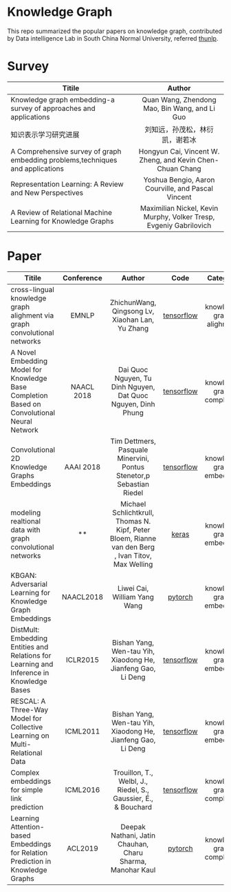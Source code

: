 # Knowledge Graph
This repo summarized the popular papers on knowledge graph, contributed by Data intelligence Lab in South China Normal University, referred [thunlp](https://github.com/thunlp/KRLPapers).

# Survey
| Titile           | Author     |
| ----------   | :-----------: |
| Knowledge graph embedding-a survey of approaches and applications   | Quan Wang, Zhendong Mao, Bin Wang, and Li Guo |   
| 知识表示学习研究进展   | 刘知远，孙茂松，林衍凯，谢若冰 |  
| A Comprehensive survey of graph embedding problems,techniques and applications  | Hongyun Cai, Vincent W. Zheng, and Kevin Chen-Chuan Chang | 
| Representation Learning: A Review and New Perspectives | Yoshua Bengio, Aaron Courville, and Pascal Vincent|
| A Review of Relational Machine Learning for Knowledge Graphs | Maximilian Nickel, Kevin Murphy, Volker Tresp, Evgeniy Gabrilovich|



# Paper


| Titile      | Conference     | Author     | Code     |  Category    |
| ---------- | :-----------:  | :-----------: |:-----------: |:-----------: |
| cross-lingual knowledge graph alighment via graph convolutional networks | EMNLP  | ZhichunWang, Qingsong Lv, Xiaohan Lan, Yu Zhang |   [tensorflow](https://github.com/1049451037/GCN-Align)   | knowledge graph alighment   |
| A Novel Embedding Model for Knowledge Base Completion Based on Convolutional Neural Network | NAACL 2018 | Dai Quoc Nguyen, Tu Dinh Nguyen, Dat Quoc Nguyen, Dinh Phung | [tensorflow](https://github.com/daiquocnguyen/ConvKB) |  knowledge graph completion |
| Convolutional 2D Knowledge Graphs Embeddings | AAAI 2018 | Tim Dettmers, Pasquale Minervini, Pontus Stenetor,p Sebastian Riedel | [tensorflow](https://github.com/TimDettmers/ConvE) |  knowledge graph embedding |
| modeling realtional data with graph convolutional networks | ** | Michael Schlichtkrull, Thomas N. Kipf, Peter Bloem, Rianne van den Berg , Ivan Titov, Max Welling| [keras](https://github.com/tkipf/relational-gcn) |  knowledge graph embedding |
| KBGAN: Adversarial Learning for Knowledge Graph Embeddings | NAACL2018 | Liwei Cai, William Yang Wang | [pytorch](https://github.com/cai-lw/KBGAN) |  knowledge graph embedding |
| DistMult: Embedding Entities and Relations for Learning and Inference in Knowledge Bases | ICLR2015 | Bishan Yang, Wen-tau Yih, Xiaodong He, Jianfeng Gao, Li Deng | [tensorflow](https://github.com/thunlp/OpenKE) |  knowledge graph embedding |
| RESCAL: A Three-Way Model for Collective Learning on Multi-Relational Data | ICML2011 | Bishan Yang, Wen-tau Yih, Xiaodong He, Jianfeng Gao, Li Deng | [tensorflow](https://github.com/thunlp/OpenKE) |  knowledge graph embedding |
| Complex embeddings for simple link prediction | ICML2016 | Trouillon, T., Welbl, J., Riedel, S., Gaussier, É., & Bouchard | [tensorflow](https://github.com/thunlp/OpenKE) |  knowledge graph completion |
| Learning Attention-based Embeddings for Relation Prediction in Knowledge Graphs | ACL2019 | Deepak Nathani, Jatin Chauhan, Charu Sharma, Manohar Kaul | [pytorch](https://github.com/deepakn97/relationPrediction) |  knowledge graph completion |

